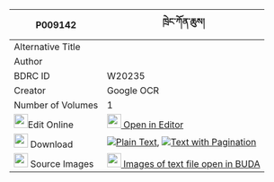 |P009142|ཁྲེང་ཀོན་ཆུས། 
| --- | --- 
|Alternative Title |
|Author | 
|BDRC ID | W20235
|Creator | Google OCR
|Number of Volumes| 1
|<img width="25" src="https://img.icons8.com/color/25/000000/edit-property.png">Edit Online| [<img width="25" src="https://avatars.githubusercontent.com/u/45091458?s=200&v=4"> Open in Editor](http://editor.openpecha.org/P009142)
|<img width="25" src="https://img.icons8.com/fluent/48/000000/download-2.png"/>  Download | [![](https://img.icons8.com/color/20/000000/txt.png)Plain Text](https://github.com/Openpecha/P009142/releases/download/v1/treng_kon_chu_plain_P009142.zip), [![](https://img.icons8.com/color/20/000000/txt.png)Text with Pagination](https://github.com/Openpecha/P009142/releases/download/v1/treng_kon_chu_pages_P009142.zip)
|<img width="25" src="https://img.icons8.com/plasticine/100/000000/pictures-folder.png"/>  Source Images | [<img width="25" src="https://library.bdrc.io/icons/BUDA-small.svg"> Images of text file open in BUDA](https://library.bdrc.io/show/bdr:W20235)